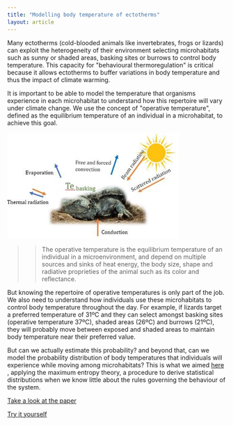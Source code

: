 ```yaml
---
title: "Modelling body temperature of ectotherms"
layout: article
---
```


Many ectotherms (cold-blooded animals like invertebrates, frogs or lizards) can exploit the heterogeneity of their environment 
selecting microhabitats such as sunny or shaded areas, basking sites or burrows to control body temperature. This capacity for "behavioural thermoregulation" is critical because it allows ectotherms to buffer variations in body temperature and thus the impact of climate warming.

It is important to be able to model the temperature that organisms experience in each microhabitat to understand how this repertoire will vary under climate change. We use the concept of "operative temperature", defined as the equilibrium temperature of an individual in a microhabitat, to achieve this goal.

<img src="/images/posts/bodytemp.jpg">

>>The operative temperature is the equilibrium temperature of an individual in a microenvironment, and depend on multiple sources and sinks of heat energy, the body size, shape and radiative proprieties of the animal such as its color and reflectance.


But knowing the repertoire of operative temperatures is only part of the job. We also need to understand how individuals use these microhabitats to control body temperature throughout the day. For example, if lizards target a preferred temperature of 31ºC and they can select amongst basking sites (operative temperature 37ºC), shaded areas (26ºC) and burrows (21ºC), they will probably move between exposed and shaded areas to maintain body temperature near their preferred value. 

But can we actually estimate this probability? and beyond that, can we model the probability distribution of body temperatures that individuals will experience while moving among microhabitats? This is what we aimed <a href = "https://www.amnat.org/an/newpapers/MayRubalcaba.html" target="_blank"> here </a>, applying the maximum entropy theory, a procedure to derive statistical distributions when we know little about the rules governing the behaviour of the system. 





<p><a href = "https://www.amnat.org/an/newpapers/MayRubalcaba.html" target="_blank"> Take a look at the paper </a></p>
<p><a href = "https://jrubalcaba.shinyapps.io/jrubalcabagithub/" target="_blank"> Try it yourself </a></p>

